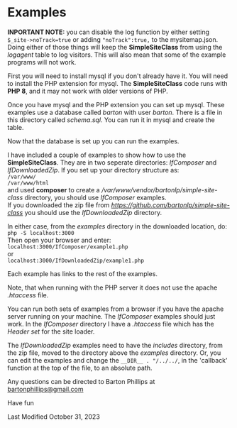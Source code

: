 # Examples

**INPORTANT NOTE:** you can disable the log function by either setting ```$_site->noTrack=true``` or adding ```"noTrack":true,``` to the mysitemap.json.
Doing either of those things will keep the **SimpleSiteClass** from using the *logagent* table to log visitors. This will also mean that some of the
example programs will not work.

First you will need to install mysql if you don't already have it. You will need to install the PHP extension for mysql. 
The **SimpleSiteClass** code runs with **PHP 8**, and it may not work with older versions of PHP.

Once you have mysql and the PHP extension you can set up mysql. These examples use a database called *barton* with user *barton*. There is
a file in this directory called *schema.sql*. You can run it in mysql and create the table.

Now that the database is set up you can run the examples.

I have included a couple of examples to show how to use the **SimpleSiteClass**. They are in two seperate directories: *IfComposer* and *IfDownloadedZip*.
If you set up your directory structure as:  
```/var/www/```  
```/var/www/html```  
and used **composer** to create a */var/www/vendor/bartonlp/simple-site-class* directory, you should use *IfComposer* examples.  
If you downloaded the zip file from *https://github.com/bartonlp/simple-site-class* you should use the *IfDownloadedZip* directory. 

In either case, from the *examples* directory in the downloaded location, do:  
```php -S localhost:3000```  
Then open your browser and enter:  
```localhost:3000/IfComposer/example1.php```  
or  
```localhost:3000/IfDownloadedZip/example1.php```

Each example has links to the rest of the examples.

Note, that when running with the PHP server it does not use the apache *.htaccess* file.

You can run both sets of examples from a browser if you have the apache server running on your machine. The *IfComposer* examples should
just work. In the *IfComposer* directory I have a *.htaccess* file which has the *Header set* for the site loader.

The *IfDownloadedZip* examples need to have the *includes* directory, from the zip file, moved to the directory above the *examples* 
directory. Or, you can edit the examples and change the ```__DIR__ . "/../../```, in the 'callback' function at the top of the file, to an absolute path.

Any questions can be directed to Barton Phillips at [bartonphillips@gmail.com](mail-to:bartonphillips@gmail.com)

Have fun

Last Modified October 31, 2023
